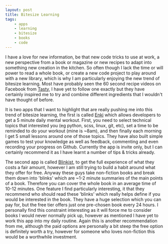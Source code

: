 ```yaml
---
layout: post
title: Bitesize Learning
tags:
    - apps
    - learning
    - bitesize
    - books
    - code
---
```


I have a love for new information, be that new code tricks to use at work, a new perspective from a book or magazine or new recipes to adapt into something new creation in the kitchen. So often though I lack the time or will power to read a whole book, or create a new code project to play around with a new library, which is why I am particularly enjoying the new trend of bitesize learning. Most have probably seen the 60 second recipe videos on Facebook from [Tasty](https://www.youtube.com/channel/UCJFp8uSYCjXOMnkUyb3CQ3Q), I have yet to follow one exactly but they have certainly inspired me to try and combine different ingredients that I wouldn't have thought of before.

It is two apps that I want to highlight that are really pushing me into this trend of bitesize learning, the first is called [Enki](https://www.enki.com/) which allows developers to get a 5 minute daily mental workout. First, you need to select technical topics that interested you (eg python, scss, linux, git, etc), set a time to be reminded to do your workout (mine is ~8am), and then finally each morning I get 5 small lessons around one of those topics. They have also built simple games to test your knowledge as well as feedback, commenting and even recording your progress on Github. Currently the app is invite only, but I can certainly recommend it as I have learnt a number of tips & tricks already.

The second app is called [Blinkist](https://www.blinkist.com/en/), to get the full experience of what they costs a fair amount, however I am still trying to build a habit around what they offer for free. Anyway these guys take non-fiction books and break them down into 'blinks' which are ~1-2 minute summaries of the main points of a book. Therefore you can cover the whole book in an average time of 10-12 minutes. One feature I find particularly interesting, it that they recommend who should read these 'blinks' which really helps define if you would be interested in the book. They have a huge selection which you can pay for, but the free tier offers just one pre-chosen book every 24 hours. I personally find this constraint interesting as it will force me to consider books I would never normally pick up, however as mentioned I have yet to work this app into my daily routine. Again this is another recommendation from me, although the paid options are personally a bit steep the free option is definitely worth a try, however for someone who loves non-fiction this would be a worthwhile investment.
